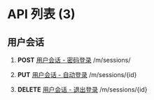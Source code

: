 # API 列表 (3)


## 用户会话

1.  **POST**  [用户会话 - 密码登录](/apidoc/view/_m_sessions_POST)  /m/sessions/


2.  **PUT**  [用户会话 - 自动登录](/apidoc/view/_m_sessions__id_PUT)  /m/sessions/{id}


3.  **DELETE**  [用户会话 - 退出登录](/apidoc/view/_m_sessions__id_DELETE)  /m/sessions/{id}


